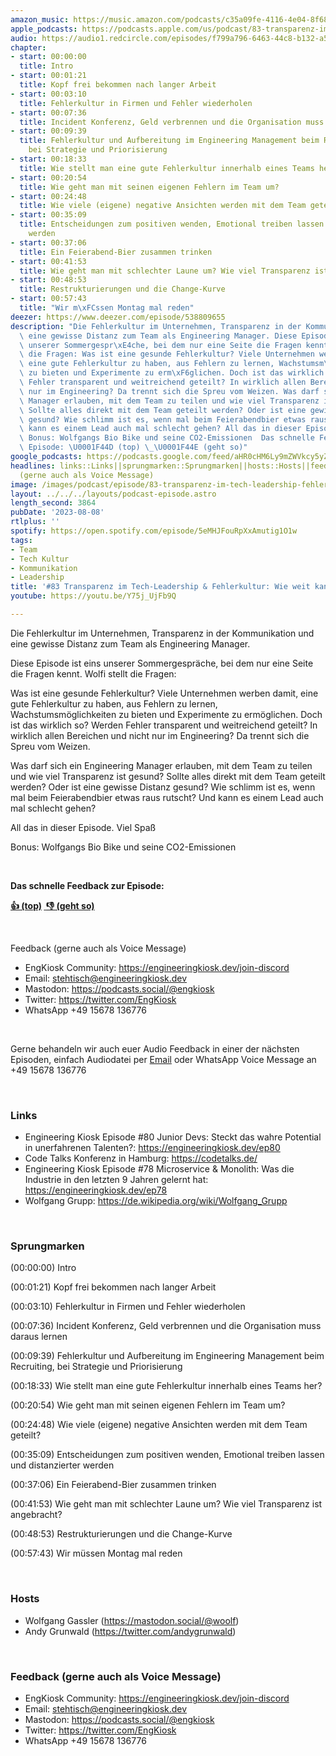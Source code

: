 ```yaml
---
amazon_music: https://music.amazon.com/podcasts/c35a09fe-4116-4e04-8f68-77d61b112e46/episodes/dff243ea-8aef-4b63-88e6-e064eaf76709/engineering-kiosk-83-transparenz-im-tech-leadership-fehlerkultur-wie-weit-kann-ich-gehen
apple_podcasts: https://podcasts.apple.com/us/podcast/83-transparenz-im-tech-leadership-fehlerkultur-wie/id1603082924?i=1000623756371&uo=4
audio: https://audio1.redcircle.com/episodes/f799a796-6463-44c8-b132-a544e59fb859/stream.mp3
chapter:
- start: 00:00:00
  title: Intro
- start: 00:01:21
  title: Kopf frei bekommen nach langer Arbeit
- start: 00:03:10
  title: Fehlerkultur in Firmen und Fehler wiederholen
- start: 00:07:36
  title: Incident Konferenz, Geld verbrennen und die Organisation muss daraus lernen
- start: 00:09:39
  title: Fehlerkultur und Aufbereitung im Engineering Management beim Recruiting,
    bei Strategie und Priorisierung
- start: 00:18:33
  title: Wie stellt man eine gute Fehlerkultur innerhalb eines Teams her?
- start: 00:20:54
  title: Wie geht man mit seinen eigenen Fehlern im Team um?
- start: 00:24:48
  title: Wie viele (eigene) negative Ansichten werden mit dem Team geteilt?
- start: 00:35:09
  title: Entscheidungen zum positiven wenden, Emotional treiben lassen und distanzierter
    werden
- start: 00:37:06
  title: Ein Feierabend-Bier zusammen trinken
- start: 00:41:53
  title: Wie geht man mit schlechter Laune um? Wie viel Transparenz ist angebracht?
- start: 00:48:53
  title: Restrukturierungen und die Change-Kurve
- start: 00:57:43
  title: "Wir m\xFCssen Montag mal reden"
deezer: https://www.deezer.com/episode/538809655
description: "Die Fehlerkultur im Unternehmen, Transparenz in der Kommunikation und\
  \ eine gewisse Distanz zum Team als Engineering Manager. Diese Episode ist eins\
  \ unserer Sommergespr\xE4che, bei dem nur eine Seite die Fragen kennt. Wolfi stellt\
  \ die Fragen: Was ist eine gesunde Fehlerkultur? Viele Unternehmen werben damit,\
  \ eine gute Fehlerkultur zu haben, aus Fehlern zu lernen, Wachstumsm\xF6glichkeiten\
  \ zu bieten und Experimente zu erm\xF6glichen. Doch ist das wirklich so? Werden\
  \ Fehler transparent und weitreichend geteilt? In wirklich allen Bereichen und nicht\
  \ nur im Engineering? Da trennt sich die Spreu vom Weizen. Was darf sich ein Engineering\
  \ Manager erlauben, mit dem Team zu teilen und wie viel Transparenz ist gesund?\
  \ Sollte alles direkt mit dem Team geteilt werden? Oder ist eine gewisse Distanz\
  \ gesund? Wie schlimm ist es, wenn mal beim Feierabendbier etwas raus rutscht? Und\
  \ kann es einem Lead auch mal schlecht gehen? All das in dieser Episode. Viel Spa\xDF\
  \ Bonus: Wolfgangs Bio Bike und seine CO2-Emissionen  Das schnelle Feedback zur\
  \ Episode: \U0001F44D (top) \_\U0001F44E (geht so)"
google_podcasts: https://podcasts.google.com/feed/aHR0cHM6Ly9mZWVkcy5yZWRjaXJjbGUuY29tLzBlY2ZkZmQ3LWZkYTEtNGMzZC05NTE1LTQ3NjcyN2Y5ZGY1ZQ/episode/NjU2MjViMmUtZmMxMy00NTNhLWI0ZDUtZGUwODE5OTExMGIw?sa=X&ved=2ahUKEwjekq2dmMyAAxXbqY4IHRVJCFsQkfYCegQIARAF
headlines: links::Links||sprungmarken::Sprungmarken||hosts::Hosts||feedback-gerne-auch-als-voice-message::Feedback
  (gerne auch als Voice Message)
image: /images/podcast/episode/83-transparenz-im-tech-leadership-fehlerkultur-wie-weit-kann-ich-gehen.jpg
layout: ../../../layouts/podcast-episode.astro
length_second: 3864
pubDate: '2023-08-08'
rtlplus: ''
spotify: https://open.spotify.com/episode/5eMHJFouRpXxAmutig1O1w
tags:
- Team
- Tech Kultur
- Kommunikation
- Leadership
title: '#83 Transparenz im Tech-Leadership & Fehlerkultur: Wie weit kann ich gehen?'
youtube: https://youtu.be/Y75j_UjFb9Q

---
```

<p>Die Fehlerkultur im Unternehmen, Transparenz in der Kommunikation und eine gewisse Distanz zum Team als Engineering Manager.</p><p>Diese Episode ist eins unserer Sommergespräche, bei dem nur eine Seite die Fragen kennt. Wolfi stellt die Fragen:</p><p>Was ist eine gesunde Fehlerkultur? Viele Unternehmen werben damit, eine gute Fehlerkultur zu haben, aus Fehlern zu lernen, Wachstumsmöglichkeiten zu bieten und Experimente zu ermöglichen. Doch ist das wirklich so? Werden Fehler transparent und weitreichend geteilt? In wirklich allen Bereichen und nicht nur im Engineering? Da trennt sich die Spreu vom Weizen.</p><p>Was darf sich ein Engineering Manager erlauben, mit dem Team zu teilen und wie viel Transparenz ist gesund? Sollte alles direkt mit dem Team geteilt werden? Oder ist eine gewisse Distanz gesund? Wie schlimm ist es, wenn mal beim Feierabendbier etwas raus rutscht? Und kann es einem Lead auch mal schlecht gehen?</p><p>All das in dieser Episode. Viel Spaß</p><p>Bonus: Wolfgangs Bio Bike und seine CO2-Emissionen</p><p><br></p><p><strong>Das schnelle Feedback zur Episode:</strong></p><p><a href="https://api.openpodcast.dev/feedback/83/upvote" rel="nofollow"><strong>👍 (top)</strong></a><strong> </strong><a href="https://api.openpodcast.dev/feedback/18/downvote" rel="nofollow"><strong> </strong></a><a href="https://api.openpodcast.dev/feedback/83/downvote" rel="nofollow"><strong>👎 (geht so)</strong></a></p><p><br></p><p>Feedback (gerne auch als Voice Message)</p><ul><li>EngKiosk Community: <a href="https://engineeringkiosk.dev/join-discord">https://engineeringkiosk.dev/join-discord</a> </li><li>Email: <a href="mailto:stehtisch@engineeringkiosk.dev" rel="nofollow">stehtisch@engineeringkiosk.dev</a></li><li>Mastodon: <a href="https://podcasts.social/@engkiosk" rel="nofollow">https://podcasts.social/@engkiosk</a></li><li>Twitter: <a href="https://twitter.com/EngKiosk" rel="nofollow">https://twitter.com/EngKiosk</a></li><li>WhatsApp +49 15678 136776</li></ul><p><br></p><p>Gerne behandeln wir auch euer Audio Feedback in einer der nächsten Episoden, einfach Audiodatei per <a href="https://engineeringkiosk.dev/kontakt/">Email</a> oder WhatsApp Voice Message an +49 15678 136776</p><p><br></p><h3 id="links">Links</h3><ul><li>Engineering Kiosk Episode #80 Junior Devs: Steckt das wahre Potential in unerfahrenen Talenten?: <a href="https://engineeringkiosk.dev/ep80">https://engineeringkiosk.dev/ep80</a> </li><li>Code Talks Konferenz in Hamburg: <a href="https://codetalks.de/" rel="nofollow">https://codetalks.de/</a></li><li>Engineering Kiosk Episode #78 Microservice &amp; Monolith: Was die Industrie in den letzten 9 Jahren gelernt hat: <a href="https://engineeringkiosk.dev/ep78">https://engineeringkiosk.dev/ep78</a> </li><li>Wolfgang Grupp: <a href="https://de.wikipedia.org/wiki/Wolfgang_Grupp" rel="nofollow">https://de.wikipedia.org/wiki/Wolfgang_Grupp</a></li></ul><p><br></p><h3 id="sprungmarken">Sprungmarken</h3><p>(00:00:00) Intro</p><p>(00:01:21) Kopf frei bekommen nach langer Arbeit</p><p>(00:03:10) Fehlerkultur in Firmen und Fehler wiederholen</p><p>(00:07:36) Incident Konferenz, Geld verbrennen und die Organisation muss daraus lernen</p><p>(00:09:39) Fehlerkultur und Aufbereitung im Engineering Management beim Recruiting, bei Strategie und Priorisierung</p><p>(00:18:33) Wie stellt man eine gute Fehlerkultur innerhalb eines Teams her?</p><p>(00:20:54) Wie geht man mit seinen eigenen Fehlern im Team um?</p><p>(00:24:48) Wie viele (eigene) negative Ansichten werden mit dem Team geteilt?</p><p>(00:35:09) Entscheidungen zum positiven wenden, Emotional treiben lassen und distanzierter werden</p><p>(00:37:06) Ein Feierabend-Bier zusammen trinken</p><p>(00:41:53) Wie geht man mit schlechter Laune um? Wie viel Transparenz ist angebracht?</p><p>(00:48:53) Restrukturierungen und die Change-Kurve</p><p>(00:57:43) Wir müssen Montag mal reden</p><p><br></p><h3 id="hosts">Hosts</h3><ul><li>Wolfgang Gassler (<a href="https://mastodon.social/@woolf" rel="nofollow">https://mastodon.social/@woolf</a>)</li><li>Andy Grunwald (<a href="https://twitter.com/andygrunwald" rel="nofollow">https://twitter.com/andygrunwald</a>)</li></ul><p><br></p><h3 id="feedback-gerne-auch-als-voice-message">Feedback (gerne auch als Voice Message)</h3><ul><li>EngKiosk Community: <a href="https://engineeringkiosk.dev/join-discord">https://engineeringkiosk.dev/join-discord</a> </li><li>Email: <a href="mailto:stehtisch@engineeringkiosk.dev" rel="nofollow">stehtisch@engineeringkiosk.dev</a></li><li>Mastodon: <a href="https://podcasts.social/@engkiosk" rel="nofollow">https://podcasts.social/@engkiosk</a></li><li>Twitter: <a href="https://twitter.com/EngKiosk" rel="nofollow">https://twitter.com/EngKiosk</a></li><li>WhatsApp +49 15678 136776</li></ul>